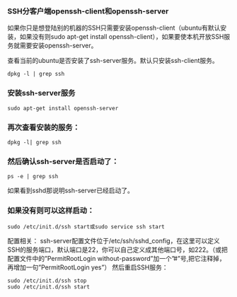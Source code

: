 ### SSH分客户端openssh-client和openssh-server

如果你只是想登陆别的机器的SSH只需要安装openssh-client（ubuntu有默认安装，如果没有则sudo apt-get install openssh-client），如果要使本机开放SSH服务就需要安装openssh-server。

查看当前的ubuntu是否安装了ssh-server服务。默认只安装ssh-client服务。

```
dpkg -l | grep ssh
```

### 安装ssh-server服务

```
sudo apt-get install openssh-server
```

### 再次查看安装的服务：

```
dpkg -l| grep ssh
```

### 然后确认ssh-server是否启动了：

```
ps -e | grep ssh
```

如果看到sshd那说明ssh-server已经启动了。 

### 如果没有则可以这样启动：

```
sudo /etc/init.d/ssh start或sudo service ssh start 
```

配置相关： 
ssh-server配置文件位于/etc/ssh/sshd_config，在这里可以定义SSH的服务端口，默认端口是22，你可以自己定义成其他端口号，如222。（或把配置文件中的”PermitRootLogin without-password”加一个”#”号,把它注释掉，再增加一句”PermitRootLogin yes”） 
然后重启SSH服务： 

```
sudo /etc/init.d/ssh stop 
sudo /etc/init.d/ssh start
```

